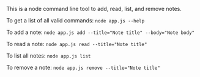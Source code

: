 This is a node command line tool to add, read, list, and remove notes.

To get a list of all valid commands: `node app.js --help`

To add a note: `node app.js add --title="Note title" --body="Note body"`

To read a note: `node app.js read --title="Note title"`

To list all notes: `node app.js list`

To remove a note: `node app.js remove --title="Note title"`
